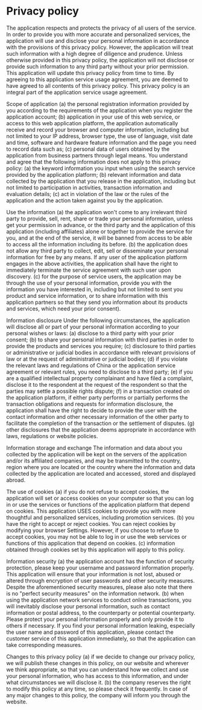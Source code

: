 # Privacy policy
The application respects and protects the privacy of all users of the service. In order to provide you with more accurate and personalized services, the application will use and disclose your personal information in accordance with the provisions of this privacy policy. However, the application will treat such information with a high degree of diligence and prudence. Unless otherwise provided in this privacy policy, the application will not disclose or provide such information to any third party without your prior permission. This application will update this privacy policy from time to time. By agreeing to this application service usage agreement, you are deemed to have agreed to all contents of this privacy policy. This privacy policy is an integral part of the application service usage agreement.

Scope of application (a) the personal registration information provided by you according to the requirements of the application when you register the application account; (b) application in your use of this web service, or access to this web application platform, the application automatically receive and record your browser and computer information, including but not limited to your IP address, browser type, the use of language, visit date and time, software and hardware feature information and the page you need to record data such as; (c) personal data of users obtained by the application from business partners through legal means. You understand and agree that the following information does not apply to this privacy policy: (a) the keyword information you input when using the search service provided by the application platform; (b) relevant information and data collected by the application that you release in the application, including but not limited to participation in activities, transaction information and evaluation details; (c) act in violation of the law or the rules of the application and the action taken against you by the application.

Use the information (a) the application won't come to any irrelevant third party to provide, sell, rent, share or trade your personal information, unless get your permission in advance, or the third party and the application of this application (including affiliates) alone or together to provide the service for you, and at the end of the service, it will be banned from access to be able to access all the information including its before. (b) the application does not allow any third party to collect, edit, sell or disseminate your personal information for free by any means. If any user of the application platform engages in the above activities, the application shall have the right to immediately terminate the service agreement with such user upon discovery. (c) for the purpose of service users, the application may be through the use of your personal information, provide you with the information you have interested in, including but not limited to sent you product and service information, or to share information with this application partners so that they send you information about its products and services, which need your prior consent).

Information disclosure Under the following circumstances, the application will disclose all or part of your personal information according to your personal wishes or laws: (a) disclose to a third party with your prior consent; (b) to share your personal information with third parties in order to provide the products and services you require; (c) disclosure to third parties or administrative or judicial bodies in accordance with relevant provisions of law or at the request of administrative or judicial bodies; (d) if you violate the relevant laws and regulations of China or the application service agreement or relevant rules, you need to disclose to a third party; (e) if you are a qualified intellectual property complainant and have filed a complaint, disclose it to the respondent at the request of the respondent so that the parties may settle a possible rights dispute; (f) in a transaction created on the application platform, if either party performs or partially performs the transaction obligations and requests for information disclosure, the application shall have the right to decide to provide the user with the contact information and other necessary information of the other party to facilitate the completion of the transaction or the settlement of disputes. (g) other disclosures that the application deems appropriate in accordance with laws, regulations or website policies.

Information storage and exchange The information and data about you collected by the application will be kept on the servers of the application and/or its affiliated companies, and may be transmitted to the country, region where you are located or the country where the information and data collected by the application are located and accessed, stored and displayed abroad.

The use of cookies (a) if you do not refuse to accept cookies, the application will set or access cookies on your computer so that you can log in or use the services or functions of the application platform that depend on cookies. This application USES cookies to provide you with more thoughtful and personalized services, including promotion services. (b) you have the right to accept or reject cookies. You can reject cookies by modifying your browser Settings. However, if you choose to refuse to accept cookies, you may not be able to log in or use the web services or functions of this application that depend on cookies. (c) information obtained through cookies set by this application will apply to this policy.

Information security (a) the application account has the function of security protection, please keep your username and password information properly. This application will ensure that your information is not lost, abused or altered through encryption of user passwords and other security measures. Despite the aforementioned security measures, please also note that there is no "perfect security measures" on the information network. (b) when using the application network services to conduct online transactions, you will inevitably disclose your personal information, such as contact information or postal address, to the counterparty or potential counterparty. Please protect your personal information properly and only provide it to others if necessary. If you find your personal information leaking, especially the user name and password of this application, please contact the customer service of this application immediately, so that the application can take corresponding measures.

Changes to this privacy policy
(a) if we decide to change our privacy policy, we will publish these changes in this policy, on our website and wherever we think appropriate, so that you can understand how we collect and use your personal information, who has access to this information, and under what circumstances we will disclose it. (b) the company reserves the right to modify this policy at any time, so please check it frequently. In case of any major changes to this policy, the company will inform you through the website.
